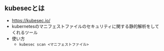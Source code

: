 ## kubesecとは
- https://kubesec.io/
- kubernetesのマニフェストファイルのセキュリティに関する静的解析をしてくれるツール
- 使い方
  - `kubesec scan <マニフェストファイル>`